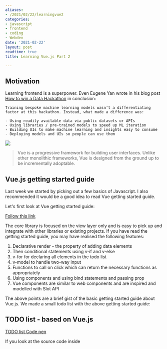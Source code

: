```yaml
---
aliases:
- /2021/02/22/learningvue2
categories:
- javascript
- frontend
- coding
- Webdev
date: '2021-02-22'
layout: post
readtime: true
title: Learning Vue.js Part 2

---
```


## Motivation

Learning frontend is a superpower. Even Eugene Yan wrote in his blog post [How to win a Data Hackathon](https://eugeneyan.com/writing/how-to-win-data-hackathon/) in
conclusion:

```
Training bespoke machine learning models wasn’t a differentiating factor at this hackathon. Instead, what made a difference was:

- Using readily available data via public datasets or APIs
- Using libraries / pre-trained models to speed up ML iteration
- Building UIs to make machine learning and insights easy to consume
- Deploying models and UIs so people can use them
```

![](https://user-images.githubusercontent.com/24592806/108724626-889e3a00-754b-11eb-9a51-0c809b9f8867.png)

> Vue is a progressive framework for building user interfaces. Unlike other monolithic frameworks, Vue is designed from the ground up to be 
incrementally adoptable.

## Vue.js getting started guide

Last week we started by picking out a few basics of Javascript. I also recommended it would be a good idea to read Vue getting started guide.

Let's first look at Vue getting started guide:

[Follow this link](https://vuejs.org/v2/guide/)

The core library is focused on the view layer only and is easy to pick up and integrate with other libraries or 
existing projects. If you have read the getting started guide, you may have realised the following features:

1. Declarative render - the property of adding data elements
2. Then conditional statements using v-if and v-else
3. v-for for declaring all elements in the todo list
4. v-model to handle two-way input
5. Functions to call on click which can return the necessary functions as appropriately
6. Using components and using bind statements and passing prop
7. Vue components are similar to web components and are inspired and modelled with Slot API

The above points are a brief gist of the basic getting started guide about Vue.js. We made a small todo list with the above getting started guide:

## TODO list - based on Vue.js

[TODO list Code pen](https://codepen.io/kurianbenoy-aot/pen/poNWNpM)


If you look at the source code inside <script> tag:

```
export default {
  data() {
  .....
  },
  methods: {
  ....
    functions to be used for various use cases
  },
  computed: {
    ...
  }
```

- *data*: used for deciding properties of vue.js application
- *methods*: Used for various methods, like what functionality to occur when a button is to be clicked or calling APIs etc
- *computed*: Used for calculating values based on predefined data. There are both getters and setters functionality with this method


style - contains the functionality for using CSS to make your application look great
  
template - is the special place where all the Vue.js magic comes in place. In generally most of the folks use Vue.js with templates,
  even though there is [Vue render functions](https://vuejs.org/v2/guide/render-function.html) which I guess is mainly used React. In the case of templates, when you are using v-(suffix) it always is something special. It can be something like binding variables, methods, 
 loops, etc.
  
 ## Vue-cli to create Vue projects
 
Vue-cli is the best to initialize and get started with learning any new project the first time. This can be the equivalent of create-react-app in React world and the equivalent of [create-ml-app](https://github.com/shreyashankar/create-ml-app) build by Shreyas Shankar for ML projects.

It has multiple features like supporting various features of Babel, typescript, ESlint, etc. It does not require users to eject. It's very easy to customise and choose various features for our Vue project. Yet it's a good idea to remember all these are built on top of legends which are taken for granted often.

[Check out Vue CLI website to learn more about the project](https://cli.vuejs.org/)

The command to begin a project is:

`vue create <project name>`


## Side Note - about NPM packaging

[Article Link](https://dev.to/spartakyste/the-npm-guide-i-would-have-loved-as-a-beginner-4i07)

It talks about the basic NPM commands, how NPM acts as the package manager. It also tells about npm init -y command to create a project, and how to manage dependencies and devDependencies. 

Dependencies are vital features, while Dev dependencies like linters help in managing things not vital and are removed when productionizing with npm build. 

He also talks about the concept of scripts, which are used for determining commands to run like npm start in the case of React. 
Tips on managing dependencies, uninstalling packages and package-lock.json is mentioned in the article. 

I am signing off again, I will be back to share more of my learnings next week. Till then Bye.

~ Kurian

